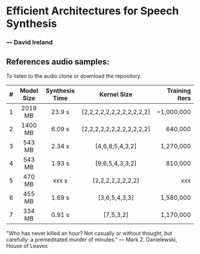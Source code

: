 # Efficient Architectures for Speech Synthesis #

### ― David Ireland ###

## References audio samples: ##
To listen to the audio clone or download the repository.

| # | Model Size | Synthesis Time|             Kernel Size   | Training Iters |
| - |:----------:|:-------------:|:-------------------------:| --------------:|
| 1 |    2019 MB |        23.9 s | [2,2,2,2,2,2,2,2,2,2,2,2] |     ~1,000,000 |
| 2 |    1400 MB |        6.09 s | [2,2,2,2,2,2,2,2,2,2,2,2] |        640,000 |
| 3 |     543 MB |        2.34 s |           [4,6,8,5,4,3,2] |      1,270,000 |
| 4 |     543 MB |        1.93 s |           [9,6,5,4,3,3,2] |        810,000 |
| 5 |     470 MB |        xxx  s |       [2,2,2,2,2,2,2,2] |            xxx |
| 6 |     455 MB |        1.69 s |             [3,6,5,4,3,3] |      1,580,000 |
| 7 |     334 MB |        0.91 s |                 [7,5,3,2] |      1,170,000 |

"Who has never killed an hour? Not casually or without thought, but carefully: a premeditated murder of minutes."
 ― Mark Z. Danielewski, House of Leaves